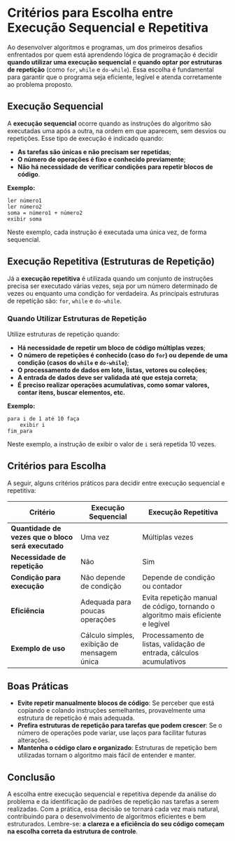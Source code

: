 # Critérios para Escolha entre Execução Sequencial e Repetitiva

Ao desenvolver algoritmos e programas, um dos primeiros desafios enfrentados por quem está aprendendo lógica de programação é decidir **quando utilizar uma execução sequencial** e **quando optar por estruturas de repetição** (como `for`, `while` e `do-while`). Essa escolha é fundamental para garantir que o programa seja eficiente, legível e atenda corretamente ao problema proposto.

## Execução Sequencial

A **execução sequencial** ocorre quando as instruções do algoritmo são executadas uma após a outra, na ordem em que aparecem, sem desvios ou repetições. Esse tipo de execução é indicado quando:

- **As tarefas são únicas e não precisam ser repetidas**;
- **O número de operações é fixo e conhecido previamente**;
- **Não há necessidade de verificar condições para repetir blocos de código**.

**Exemplo:**
```pseudocode
ler número1
ler número2
soma = número1 + número2
exibir soma
```
Neste exemplo, cada instrução é executada uma única vez, de forma sequencial.

## Execução Repetitiva (Estruturas de Repetição)

Já a **execução repetitiva** é utilizada quando um conjunto de instruções precisa ser executado várias vezes, seja por um número determinado de vezes ou enquanto uma condição for verdadeira. As principais estruturas de repetição são: `for`, `while` e `do-while`.

### Quando Utilizar Estruturas de Repetição

Utilize estruturas de repetição quando:

- **Há necessidade de repetir um bloco de código múltiplas vezes**;
- **O número de repetições é conhecido (caso do `for`) ou depende de uma condição (casos do `while` e `do-while`)**;
- **O processamento de dados em lote, listas, vetores ou coleções**;
- **A entrada de dados deve ser validada até que esteja correta**;
- **É preciso realizar operações acumulativas, como somar valores, contar itens, buscar elementos, etc.**

**Exemplo:**
```pseudocode
para i de 1 até 10 faça
    exibir i
fim_para
```
Neste exemplo, a instrução de exibir o valor de `i` será repetida 10 vezes.

## Critérios para Escolha

A seguir, alguns critérios práticos para decidir entre execução sequencial e repetitiva:

| Critério | Execução Sequencial | Execução Repetitiva |
|----------|---------------------|---------------------|
| **Quantidade de vezes que o bloco será executado** | Uma vez | Múltiplas vezes |
| **Necessidade de repetição** | Não | Sim |
| **Condição para execução** | Não depende de condição | Depende de condição ou contador |
| **Eficiência** | Adequada para poucas operações | Evita repetição manual de código, tornando o algoritmo mais eficiente e legível |
| **Exemplo de uso** | Cálculo simples, exibição de mensagem única | Processamento de listas, validação de entrada, cálculos acumulativos |

## Boas Práticas

- **Evite repetir manualmente blocos de código**: Se perceber que está copiando e colando instruções semelhantes, provavelmente uma estrutura de repetição é mais adequada.
- **Prefira estruturas de repetição para tarefas que podem crescer**: Se o número de operações pode variar, use laços para facilitar futuras alterações.
- **Mantenha o código claro e organizado**: Estruturas de repetição bem utilizadas tornam o algoritmo mais fácil de entender e manter.

## Conclusão

A escolha entre execução sequencial e repetitiva depende da análise do problema e da identificação de padrões de repetição nas tarefas a serem realizadas. Com a prática, essa decisão se tornará cada vez mais natural, contribuindo para o desenvolvimento de algoritmos eficientes e bem estruturados. Lembre-se: **a clareza e a eficiência do seu código começam na escolha correta da estrutura de controle**.